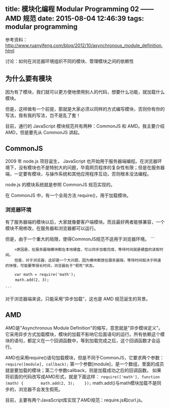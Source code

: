 title: 模块化编程 Modular Programming 02 —— AMD 规范
date: 2015-08-04 12:46:39
tags: modular programming
---

参考资料： http://www.ruanyifeng.com/blog/2012/10/asynchronous_module_definition.html

讨论：如何在浏览器环境组织不同的模块、管理模块之间的依赖性

## 为什么要有模块

因为有了模块，我们就可以更方便地使用别人的代码，想要什么功能，就加载什么模块。

但是，这样做有一个前提，那就是大家必须以同样的方式编写模块，否则你有你的写法，我有我的写法，岂不是乱了套！

目前，通行的 JavaScript 模块规范共有两种：CommonJS 和 AMD。我主要介绍 AMD，但是要先从 CommonJS 讲起。

## CommonJS

2009 年 node.js 项目诞生， JavaScript 也开始用于服务器端编程。在浏览器环境下，没有模块也不是特别大的问题，毕竟网页程序的复杂性有限；但是在服务器端，一定要有模块，与操作系统和其他应用程序互动，否则根本没法编程。 

node.js 的模块系统就是参照 CommonJS 规范实现的。

在 CommonJS 中，有一个全局方法 require()，用于加载模块。

### 浏览器环境

有了服务器端的模块以后，大家就像要客户端模块。而且最好两者能够兼容，一个模块不用修改，在服务器和浏览器都可以运行。

但是，由于一个重大的局限，使得CommonJS规范不适用于浏览器环境。
    ```
        
        >原因是，在服务器端模块都在本地硬盘，可以同步加载完成，等待时间就是硬盘的读取时间。
        但是，对于浏览器，这却是一个大问题，因为模块都放在服务器端，等待时间取决于网速的快慢，可能要等很长时间，浏览器处于"假死"状态。
        
        var math = require('math');
    　　 math.add(2, 3);
    
    ```
对于浏览器端来说，只能采用“异步加载”，这也是 AMD 规范诞生的背景。


## AMD 

AMD是"Asynchronous Module Definition"的缩写，意思就是"异步模块定义"。它采用异步方式加载模块，模块的加载不影响它后面语句的运行。所有依赖这个模块的语句，都定义在一个回调函数中，等到加载完成之后，这个回调函数才会运行。

AMD也采用require()语句加载模块，但是不同于CommonJS，它要求两个参数：
    ```
        require([module], callback);
    ```
    第一个参数[module]，是一个数组，里面的成员就是要加载的模块；第二个参数callback，则是加载成功之后的回调函数。
    如果将前面的代码改写成AMD形式，就是下面这样：
    ````
        require(['math'], function (math) {
        　　　　math.add(2, 3);
        　　});
    ````
    math.add()与math模块加载不是同步的，浏览器不会发生假死。

目前，主要有两个JavaScript库实现了AMD规范：require.js和curl.js。


    




